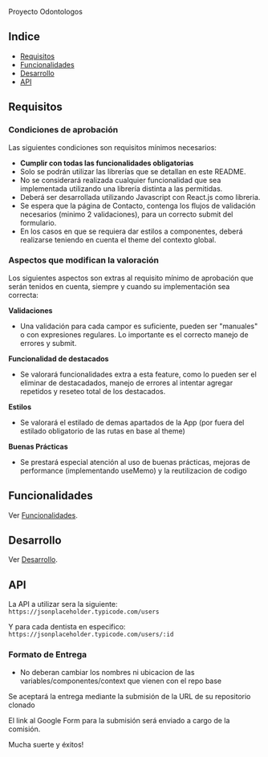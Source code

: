 Proyecto Odontologos

## Indice

- [Requisitos](#requisitos)
- [Funcionalidades](#funcionalidades)
- [Desarrollo](#desarrollo)
- [API](#api)


## Requisitos

### Condiciones de aprobación

Las siguientes condiciones son requisitos mínimos necesarios:

- **Cumplir con todas las funcionalidades obligatorias**
- Solo se podrán utilizar las librerías que se detallan en este README. 
- No se considerará realizada cualquier funcionalidad que sea implementada utilizando una librería distinta a las permitidas.
- Deberá ser desarrollada utilizando Javascript con React.js como libreria.
- Se espera que la página de Contacto, contenga los flujos de validación necesarios (minimo 2 validaciones), para un correcto submit del formulario.
- En los casos en que se requiera dar estilos a componentes, deberá realizarse teniendo en cuenta el theme del contexto global.

### Aspectos que modifican la valoración 

Los siguientes aspectos son extras al requisito mínimo de aprobación que serán tenidos en cuenta, siempre y cuando su implementación sea correcta:

**Validaciones**

- Una validación para cada campor es suficiente, pueden ser "manuales" o con expresiones regulares. Lo importante es el correcto manejo de errores y submit.

**Funcionalidad de destacados**

- Se valorará funcionalidades extra a esta feature, como lo pueden ser el eliminar de destacadados, manejo de errores al intentar agregar repetidos y reseteo total de los destacados.


**Estilos**

- Se valorará el estilado de demas apartados de la App (por fuera del estilado obligatorio de las rutas en base al theme)

**Buenas Prácticas**

- Se prestará especial atención al uso de buenas prácticas, mejoras de performance (implementando useMemo) y la reutilizacion de codigo

## Funcionalidades

Ver [Funcionalidades](docs/funcionalidades.md).

## Desarrollo

Ver [Desarrollo](docs/desarrollo.md).

## API

La API a utilizar sera la siguiente:
`https://jsonplaceholder.typicode.com/users`

Y para cada dentista en especifico:
`https://jsonplaceholder.typicode.com/users/:id`

### Formato de Entrega

- No deberan cambiar los nombres ni ubicacion de las variables/componentes/context que vienen con el repo base

Se aceptará la entrega mediante la submisión de la URL de su repositorio clonado

El link al Google Form para la submisión será enviado a cargo de la comisión.

Mucha suerte y éxitos!

